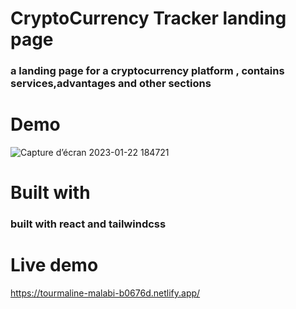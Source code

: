 # CryptoCurrency Tracker landing page

### a landing page for a cryptocurrency platform , contains services,advantages and other sections


# Demo





![Capture d’écran 2023-01-22 184721](https://user-images.githubusercontent.com/69359301/213931524-4a01e378-6178-435c-93be-90d77ea0fd1a.png)








# Built with 

 ### built with react and tailwindcss

# Live demo

https://tourmaline-malabi-b0676d.netlify.app/

